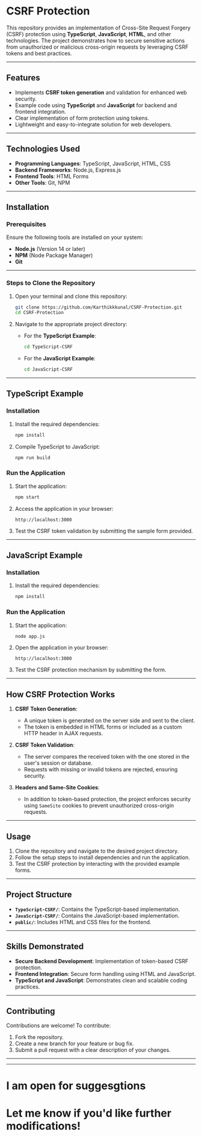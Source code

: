 # **CSRF Protection**

This repository provides an implementation of Cross-Site Request Forgery (CSRF) protection using **TypeScript**, **JavaScript**, **HTML**, and other technologies. The project demonstrates how to secure sensitive actions from unauthorized or malicious cross-origin requests by leveraging CSRF tokens and best practices.

---

## **Features**
- Implements **CSRF token generation** and validation for enhanced web security.
- Example code using **TypeScript** and **JavaScript** for backend and frontend integration.
- Clear implementation of form protection using tokens.
- Lightweight and easy-to-integrate solution for web developers.

---

## **Technologies Used**
- **Programming Languages**: TypeScript, JavaScript, HTML, CSS  
- **Backend Frameworks**: Node.js, Express.js  
- **Frontend Tools**: HTML Forms  
- **Other Tools**: Git, NPM

---

## **Installation**

### **Prerequisites**
Ensure the following tools are installed on your system:
- **Node.js** (Version 14 or later)
- **NPM** (Node Package Manager)
- **Git**

---

### **Steps to Clone the Repository**
1. Open your terminal and clone this repository:
   ```bash
   git clone https://github.com/Karthikkkunal/CSRF-Protection.git
   cd CSRF-Protection
   ```

2. Navigate to the appropriate project directory:
   - For the **TypeScript Example**:
     ```bash
     cd TypeScript-CSRF
     ```
   - For the **JavaScript Example**:
     ```bash
     cd JavaScript-CSRF
     ```

---

## **TypeScript Example**

### **Installation**
1. Install the required dependencies:
   ```bash
   npm install
   ```

2. Compile TypeScript to JavaScript:
   ```bash
   npm run build
   ```

### **Run the Application**
1. Start the application:
   ```bash
   npm start
   ```

2. Access the application in your browser:
   ```
   http://localhost:3000
   ```

3. Test the CSRF token validation by submitting the sample form provided.

---

## **JavaScript Example**

### **Installation**
1. Install the required dependencies:
   ```bash
   npm install
   ```

### **Run the Application**
1. Start the application:
   ```bash
   node app.js
   ```

2. Open the application in your browser:
   ```
   http://localhost:3000
   ```

3. Test the CSRF protection mechanism by submitting the form.

---

## **How CSRF Protection Works**
1. **CSRF Token Generation**:  
   - A unique token is generated on the server side and sent to the client.
   - The token is embedded in HTML forms or included as a custom HTTP header in AJAX requests.

2. **CSRF Token Validation**:  
   - The server compares the received token with the one stored in the user's session or database.
   - Requests with missing or invalid tokens are rejected, ensuring security.

3. **Headers and Same-Site Cookies**:  
   - In addition to token-based protection, the project enforces security using `SameSite` cookies to prevent unauthorized cross-origin requests.

---

## **Usage**
1. Clone the repository and navigate to the desired project directory.
2. Follow the setup steps to install dependencies and run the application.
3. Test the CSRF protection by interacting with the provided example forms.

---

## **Project Structure**
- **`TypeScript-CSRF/`**: Contains the TypeScript-based implementation.
- **`JavaScript-CSRF/`**: Contains the JavaScript-based implementation.
- **`public/`**: Includes HTML and CSS files for the frontend.

---

## **Skills Demonstrated**
- **Secure Backend Development**: Implementation of token-based CSRF protection.
- **Frontend Integration**: Secure form handling using HTML and JavaScript.
- **TypeScript and JavaScript**: Demonstrates clean and scalable coding practices.

---

## **Contributing**
Contributions are welcome! To contribute:
1. Fork the repository.
2. Create a new branch for your feature or bug fix.
3. Submit a pull request with a clear description of your changes.

---



--- 
# I am open for suggesgtions 
# Let me know if you'd like further modifications!
